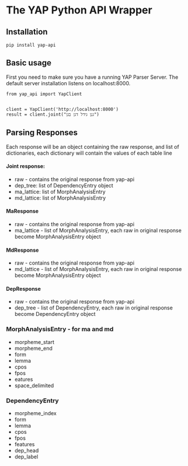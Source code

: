 # The YAP Python API Wrapper

## Installation
    pip install yap-api


## Basic usage
First you need to make sure you have a running YAP Parser Server. The default server installation listens on localhost:8000.

```
from yap_api import YapClient


client = YapClient('http://localhost:8000')
result = client.joint("גנן גידל דגן בגן")
```

## Parsing Responses
Each response will be an object containing the raw response, and list of dictionaries, each dictionary will contain the values of each table line

#### Joint response:
* raw - contains the original response from yap-api
* dep_tree: list of DependencyEntry object
* ma_lattice: list of MorphAnalysisEntry
* md_lattice: list of MorphAnalysisEntry


#### MaResponse
* raw - contains the original response from yap-api
* ma_lattice - list of MorphAnalysisEntry, each raw in original response become MorphAnalysisEntry object

#### MdResponse
* raw - contains the original response from yap-api
* md_lattice - list of MorphAnalysisEntry, each raw in original response become MorphAnalysisEntry object

#### DepResponse
* raw - contains the original response from yap-api
* dep_tree - list of DependencyEntry, each raw in original response become DependencyEntry object

### MorphAnalysisEntry - for ma and md 

* morpheme_start
* morpheme_end
* form 
* lemma
* cpos
* fpos
* eatures
* space_delimited


### DependencyEntry

* morpheme_index
* form 
* lemma
* cpos
* fpos
* features
* dep_head
* dep_label






